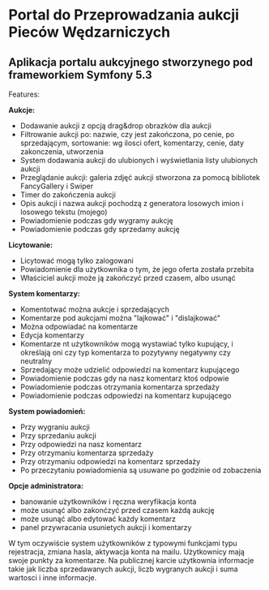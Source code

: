 # Portal do Przeprowadzania aukcji Pieców Wędzarniczych
## Aplikacja portalu aukcyjnego stworzynego pod frameworkiem Symfony 5.3
Features:

__Aukcje:__
  - Dodawanie aukcji z opcją drag&drop obrazków dla aukcji
  - Filtrowanie aukcji po: nazwie, czy jest zakończona, po cenie, po sprzedającym, sortowanie: wg ilosci ofert, komentarzy, cenie, daty zakonczenia, utworzenia
  - System dodawania aukcji do ulubionych i wyświetlania listy ulubionych aukcji
  - Przeglądanie aukcji: galeria zdjęć aukcji stworzona za pomocą bibliotek FancyGallery i Swiper
  - Timer do zakończenia aukcji
  - Opis aukcji i nazwa aukcji pochodzą z generatora losowych imion i losowego tekstu (mojego)
  - Powiadomienie podczas gdy wygramy aukcję
  - Powiadomienie podczas gdy sprzedamy aukcję
  
  __Licytowanie:__
  - Licytować mogą tylko zalogowani
  - Powiadomienie dla użytkownika o tym, że jego oferta została przebita
  - Właściciel aukcji może ją zakończyć przed czasem, albo usunąć
  
__System komentarzy:__
  - Komentotwać można aukcje i sprzedających
  - Komentarze pod aukcjami można "lajkować" i "dislajkować"
  - Można odpowiadać na komentarze
  - Edycja komentarzy
  - Komentarze nt użytkowników mogą wystawiać tylko kupujący, i określają oni czy typ komentarza to pozytywny negatywny czy neutralny
  - Sprzedający może udzielić odpowiedzi na komentarz kupującego
  - Powiadomienie podczas gdy na nasz komentarz ktoś odpowie
  - Powiadomienie podczas otrzymania komentarza sprzedaży
  - Powiadomienie podczas odpowiedzi na komentarz kupującego
    
  
  
__System powiadomień:__
  - Przy wygraniu aukcji
  - Przy sprzedaniu aukcji
  - Przy odpowiedzi na nasz komentarz
  - Przy otrzymaniu komentarza sprzedaży
  - Przy otrzymaniu odpowiedzi na komentarz sprzedaży
  - Po przeczytaniu powiadomienia są usuwane po godzinie od zobaczenia
    
 __Opcje administratora:__
  - banowanie użytkowników i ręczna weryfikacja konta
  - może usunąć albo zakonćzyć przed czasem każdą aukcję
  - może usunąć albo edytować każdy komentarz
  - panel przywracania usunietych aukcji i komentarzy
    
    
    
W tym oczywiście system użytkowników z typowymi funkcjami typu rejestracja, zmiana hasla, aktywacja konta na mailu. Użytkownicy mają swoje punkty za komentarze. Na publicznej karcie użytkownia informacje takie jak liczba sprzedawanych aukcji, liczb wygranych aukcji i suma wartosci i inne informacje.
